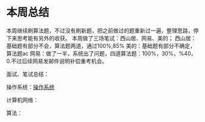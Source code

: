 # 本周总结
本周继续刷算法题，不过没有刷新题，把之前做过的题重新过一遍，整理思路，停下来思考能有另外的收获。
本周做了三场笔试：西山居、网易、美的；
西山居：基础题有部分不会，算法题两道，通过100%,85%
美的：基础题有部分不确定，算法题ac
网易：做了一半，系统出了问题，四道算法题：100%，30%，%40，0.不过后续网易发邮件说明补偿重考机会。

面试、笔试总结：

操作系统：[操作系统](Yangyongjun/项目/linux基础)

计算机网络：

算法：
